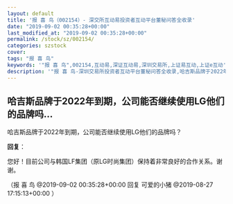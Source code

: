 ```yaml
---
layout: default
title: '报 喜 鸟（002154）- 深交所互动易投资者互动平台董秘问答全收录'
date: "2019-09-02 00:35:28+00:00"
last_modified_at: "2019-09-02 00:35:28+00:00"
permalink: /stock/sz/002154/
categories: szstock
cover: 
tags: "报 喜 鸟"
keywords: '"报 喜 鸟",002154,互动易,深证互动易,深圳交易所,上证易互动,上证e互动'
description: '"报 喜 鸟-深圳交易所投资者互动平台董秘问答全收录,哈吉斯品牌于2022年到期，公司能否继续使用LG他们的品牌吗？"'
---
```


## 哈吉斯品牌于2022年到期，公司能否继续使用LG他们的品牌吗...

哈吉斯品牌于2022年到期，公司能否继续使用LG他们的品牌吗？

**回复**：

您好！目前公司与韩国LF集团（原LG时尚集团）保持着非常良好的合作关系。谢谢。 

（报 喜 鸟  @2019-09-02 00:35:28+00:00 回复 可爱的小猪  @2019-08-27 17:15:13+00:00 ）

